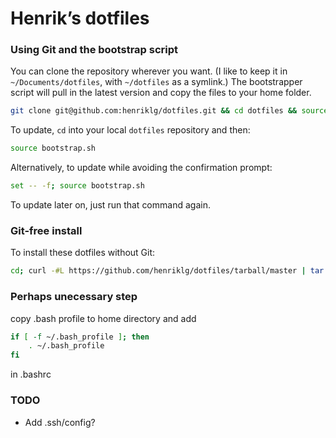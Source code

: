 # Henrik’s dotfiles

### Using Git and the bootstrap script

You can clone the repository wherever you want. (I like to keep it in `~/Documents/dotfiles`, with `~/dotfiles` as a symlink.) The bootstrapper script will pull in the latest version and copy the files to your home folder.

```bash
git clone git@github.com:henriklg/dotfiles.git && cd dotfiles && source bootstrap.sh
```

To update, `cd` into your local `dotfiles` repository and then:

```bash
source bootstrap.sh
```

Alternatively, to update while avoiding the confirmation prompt:

```bash
set -- -f; source bootstrap.sh
```
To update later on, just run that command again.

### Git-free install

To install these dotfiles without Git:

```bash
cd; curl -#L https://github.com/henriklg/dotfiles/tarball/master | tar -xzv --strip-components 1 --exclude={README.md,bootstrap.sh}
```

### Perhaps unecessary step
copy .bash profile to home directory and add 

```bash
if [ -f ~/.bash_profile ]; then
    . ~/.bash_profile
fi
```
in .bashrc


### TODO
- Add .ssh/config?
